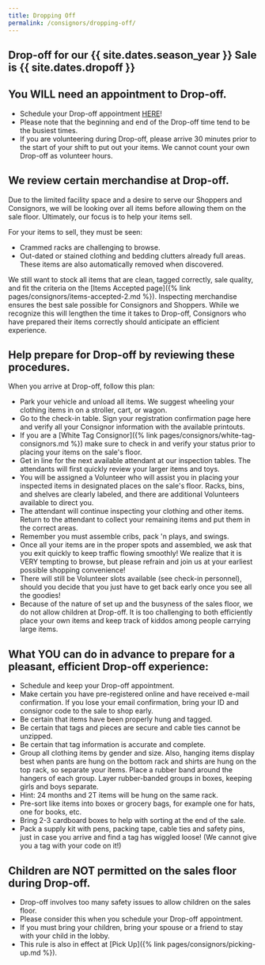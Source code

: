 ```yaml
---
title: Dropping Off
permalink: /consignors/dropping-off/
---
```


## Drop-off for our {{ site.dates.season_year }} Sale is {{ site.dates.dropoff }}

## You WILL need an appointment to Drop-off.

* Schedule your Drop-off appointment [HERE](http://www.mysalemanager.net/drp_start.aspx?partnercode=BFAW)!
* Please note that the beginning and end of the Drop-off time tend to be the busiest times.
* If you are volunteering during Drop-off, please arrive 30 minutes prior to the start of your shift to put out your items. We cannot count your own Drop-off as volunteer hours.

## We review certain merchandise at Drop-off.

Due to the limited facility space and a desire to serve our Shoppers and Consignors, we will be looking over all items before allowing them on the sale floor. Ultimately, our focus is to help your items sell.

For your items to sell, they must be seen:

* Crammed racks are challenging to browse.
* Out-dated or stained clothing and bedding clutters already full areas. These items are also automatically removed when discovered.

We still want to stock all items that are clean, tagged correctly, sale quality, and fit the criteria on the [Items Accepted page]({% link pages/consignors/items-accepted-2.md %}). Inspecting merchandise ensures the best sale possible for Consignors and Shoppers. While we recognize this will lengthen the time it takes to Drop-off, Consignors who have prepared their items correctly should anticipate an efficient experience.

## Help prepare for Drop-off by reviewing these procedures.

When you arrive at Drop-off, follow this plan:

* Park your vehicle and unload all items. We suggest wheeling your clothing items in on a stroller, cart, or wagon.
* Go to the check-in table. Sign your registration confirmation page here and verify all your Consignor information with the available printouts.
* If you are a [White Tag Consignor]({% link pages/consignors/white-tag-consignors.md %}) make sure to check in and verify your status prior to placing your items on the sale's floor.
* Get in line for the next available attendant at our inspection tables. The attendants will first quickly review your larger items and toys.
* You will be assigned a Volunteer who will assist you in placing your inspected items in designated places on the sale's floor. Racks, bins, and shelves are clearly labeled, and there are additional Volunteers available to direct you.
* The attendant will continue inspecting your clothing and other items. Return to the attendant to collect your remaining items and put them in the correct areas.
* Remember you must assemble cribs, pack 'n plays, and swings.
* Once all your items are in the proper spots and assembled, we ask that you exit quickly to keep traffic flowing smoothly! We realize that it is VERY tempting to browse, but please refrain and join us at your earliest possible shopping convenience!
* There will still be Volunteer slots available (see check-in personnel), should you decide that you just have to get back early once you see all the goodies!
* Because of the nature of set up and the busyness of the sales floor, we do not allow children at Drop-off. It is too challenging to both efficiently place your own items and keep track of kiddos among people carrying large items.

## What YOU can do in advance to prepare for a pleasant, efficient Drop-off experience:

* Schedule and keep your Drop-off appointment.
* Make certain you have pre-registered online and have received e-mail confirmation. If you lose your email confirmation, bring your ID and consignor code to the sale to shop early.
* Be certain that items have been properly hung and tagged.
* Be certain that tags and pieces are secure and cable ties cannot be unzipped.
* Be certain that tag information is accurate and complete.
* Group all clothing items by gender and size. Also, hanging items display best when pants are hung on the bottom rack and shirts are hung on the top rack, so separate your items. Place a rubber band around the hangers of each group. Layer rubber-banded groups in boxes, keeping girls and boys separate.
* Hint: 24 months and 2T items will be hung on the same rack.
* Pre-sort like items into boxes or grocery bags, for example one for hats, one for books, etc.
* Bring 2-3 cardboard boxes to help with sorting at the end of the sale.
* Pack a supply kit with pens, packing tape, cable ties and safety pins, just in case you arrive and find a tag has wiggled loose! (We cannot give you a tag with your code on it!)

## Children are NOT permitted on the sales floor during Drop-off.

* Drop-off involves too many safety issues to allow children on the sales floor.
* Please consider this when you schedule your Drop-off appointment.
* If you must bring your children, bring your spouse or a friend to stay with your child in the lobby.
* This rule is also in effect at [Pick Up]({% link pages/consignors/picking-up.md %}).
